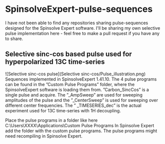# SpinsolveExpert-pulse-sequences

I have not been able to find any repositories sharing pulse-sequences designed for the Spinsolve Expert software. I'll be sharing my own selective pulse implementation here - feel free to make a pull request if you have any to share.

## Selective sinc-cos based pulse used for hyperpolarized 13C time-series
![Selective sinc-cos pulse](Selective sinc-cos/Pulse_illustration.png)
Sequences implemented in SpinsolveExpert 1.41.10. The 4 pulse programs can be found in the ”Custom Pulse Programs” folder, where the SpinsolveExpert software is loading them from. ”Carbon_SincCos” is a single pulse and acquire. The ”_AmpSweep” are used for sweeping amplitudes of the pulse and the ”_CenterSweep” is used for sweeping over different center frequencies. The ” _TIMESERIES_dec” is the actual experiment used for 13C time-series with 1H decoupling.

Place the pulse programs in a folder like here C:\Users\XXXX\Applications\Custom Pulse Programs
In Spinsolve Expert add the folder with the custom pulse programs. The pulse programs might need recompiling in Spinsolve Expert.
